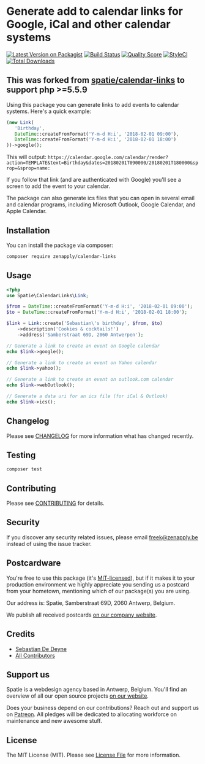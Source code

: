 # Generate add to calendar links for Google, iCal and other calendar systems

[![Latest Version on Packagist](https://img.shields.io/packagist/v/zenapply/calendar-links.svg?style=flat-square)](https://packagist.org/packages/zenapply/calendar-links)
[![Build Status](https://img.shields.io/travis/zenapply/calendar-links/master.svg?style=flat-square)](https://travis-ci.org/zenapply/calendar-links)
[![Quality Score](https://img.shields.io/scrutinizer/g/zenapply/calendar-links.svg?style=flat-square)](https://scrutinizer-ci.com/g/zenapply/calendar-links)
[![StyleCI](https://styleci.io/repos/103638080/shield?branch=master)](https://styleci.io/repos/103638080)
[![Total Downloads](https://img.shields.io/packagist/dt/zenapply/calendar-links.svg?style=flat-square)](https://packagist.org/packages/zenapply/calendar-links)

## This was forked from [spatie/calendar-links](https://github.com/spatie/calendar-links) to support php >=5.5.9

Using this package you can generate links to add events to calendar systems. Here's a quick example:

```php
(new Link(
   'Birthday',
   DateTime::createFromFormat('Y-m-d H:i', '2018-02-01 09:00'),
   DateTime::createFromFormat('Y-m-d H:i', '2018-02-01 18:00')
))->google();
```

This will output: `https://calendar.google.com/calendar/render?action=TEMPLATE&text=Birthday&dates=20180201T090000/20180201T180000&sprop=&sprop=name:`

If you follow that link (and are authenticated with Google) you'll see a screen to add the event to your calendar.

The package can also generate ics files that you can open in several email and calendar programs, including Microsoft Outlook, Google Calendar, and Apple Calendar.

## Installation

You can install the package via composer:

```bash
composer require zenapply/calendar-links
```

## Usage

``` php
<?php
use Spatie\CalendarLinks\Link;

$from = DateTime::createFromFormat('Y-m-d H:i', '2018-02-01 09:00');
$to = DateTime::createFromFormat('Y-m-d H:i', '2018-02-01 18:00');

$link = Link::create('Sebastian\'s birthday', $from, $to)
    ->description('Cookies & cocktails!')
    ->address('Samberstraat 69D, 2060 Antwerpen');

// Generate a link to create an event on Google calendar
echo $link->google();

// Generate a link to create an event on Yahoo calendar
echo $link->yahoo();

// Generate a link to create an event on outlook.com calendar
echo $link->webOutlook();

// Generate a data uri for an ics file (for iCal & Outlook)
echo $link->ics();
```

## Changelog

Please see [CHANGELOG](CHANGELOG.md) for more information what has changed recently.

## Testing

``` bash
composer test
```

## Contributing

Please see [CONTRIBUTING](CONTRIBUTING.md) for details.

## Security

If you discover any security related issues, please email freek@zenapply.be instead of using the issue tracker.

## Postcardware

You're free to use this package (it's [MIT-licensed](LICENSE.md)), but if it makes it to your production environment we highly appreciate you sending us a postcard from your hometown, mentioning which of our package(s) you are using.

Our address is: Spatie, Samberstraat 69D, 2060 Antwerp, Belgium.

We publish all received postcards [on our company website](https://zenapply.be/en/opensource/postcards).
## Credits

- [Sebastian De Deyne](https://github.com/sebastiandedeyne)
- [All Contributors](../../contributors)

## Support us

Spatie is a webdesign agency based in Antwerp, Belgium. You'll find an overview of all our open source projects [on our website](https://zenapply.be/opensource).

Does your business depend on our contributions? Reach out and support us on [Patreon](https://www.patreon.com/zenapply). 
All pledges will be dedicated to allocating workforce on maintenance and new awesome stuff.

## License

The MIT License (MIT). Please see [License File](LICENSE.md) for more information.
